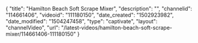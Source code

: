 {
    "title": "Hamilton Beach Soft Scrape Mixer",
    "description": "",
    "channelid": "114661406",
    "videoid": "111180150",
    "date_created": "1502923982",
    "date_modified": "1504247458",
    "type": "captivate",
    "layout": "channelVideo",
    "url": "\/latest-videos\/hamilton-beach-soft-scrape-mixer\/114661406-111180150"
}